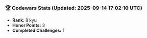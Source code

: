 ### 🏆 Codewars Stats (Updated: 2025-09-14 17:02:10 UTC)

- **Rank:** 8 kyu
- **Honor Points:** 3
- **Completed Challenges:** 1
